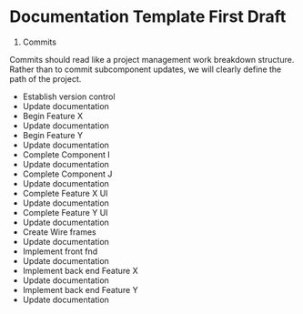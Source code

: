 # Documentation Template First Draft

1. Commits
<p> Commits should read like a project management work breakdown structure. Rather than to commit subcomponent updates, we will clearly define the path of the project.
</p>
<ul>
  <li>Establish version control</li>
  <li>Update documentation</li>
  <li>Begin Feature X</li>
  <li>Update documentation</li>
  <li>Begin Feature Y</li>
  <li>Update documentation</li>
  <li>Complete Component I</li>
  <li>Update documentation</li>
  <li>Complete Component J</li>
  <li>Update documentation</li>
  <li>Complete Feature X UI</li>
  <li>Update documentation</li>
  <li>Complete Feature Y UI</li>
  <li>Update documentation</li>
  <li>Create Wire frames</li>
  <li>Update documentation</li>
  <li>Implement front fnd</li>
  <li>Update documentation</li>
  <li>Implement back end Feature X</li>
  <li>Update documentation</li>
  <li>Implement back end Feature Y</li>
  <li>Update documentation</li>
</ul>
